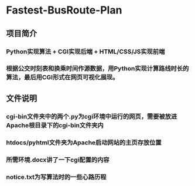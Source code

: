 ﻿# Fastest-BusRoute-Plan

## 项目简介

### Python实现算法 + CGI实现后端 + HTML/CSS/JS实现前端

### 根据公交时刻表和换乘时间作源数据，用Python实现计算路线时长的算法，最后用CGI形式在网页可视化展现。

## 文件说明

### cgi-bin文件夹中的两个.py为cgi环境中运行的网页，需要被放进Apache根目录下的cgi-bin文件夹内

### htdocs/pyhtml文件夹为Apache启动网站的主页存放位置

### 所需环境.docx讲了一下cgi配置的内容

### notice.txt为写算法时的一些心路历程